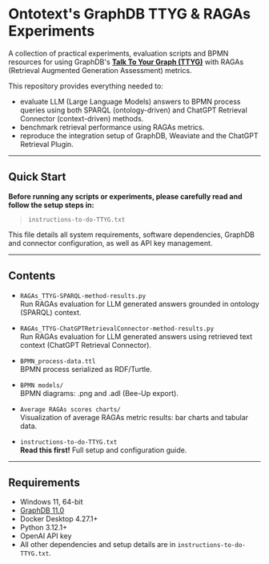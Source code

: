 # Ontotext's GraphDB TTYG & RAGAs Experiments

A collection of practical experiments, evaluation scripts and BPMN resources for using GraphDB's **[Talk To Your Graph (TTYG)](https://graphdb.ontotext.com/documentation/11.0/talk-to-graph.html)** with RAGAs (Retrieval Augmented Generation Assessment) metrics.

This repository provides everything needed to:
- evaluate LLM (Large Language Models) answers to BPMN process queries using both SPARQL (ontology-driven) and ChatGPT Retrieval Connector (context-driven) methods.
- benchmark retrieval performance using RAGAs metrics.
- reproduce the integration setup of GraphDB, Weaviate and the ChatGPT Retrieval Plugin.

---

## Quick Start

**Before running any scripts or experiments, please carefully read and follow the setup steps in:**

> `instructions-to-do-TTYG.txt`

This file details all system requirements, software dependencies, GraphDB and connector configuration, as well as API key management.

---

## Contents

- `RAGAs_TTYG-SPARQL-method-results.py`  
  Run RAGAs evaluation for LLM generated answers grounded in ontology (SPARQL) context.

- `RAGAs_TTYG-ChatGPTRetrievalConnector-method-results.py`  
  Run RAGAs evaluation for LLM generated answers using retrieved text context (ChatGPT Retrieval Connector).

- `BPMN_process-data.ttl`  
  BPMN process serialized as RDF/Turtle.

- `BPMN models/`  
  BPMN diagrams: .png and .adl (Bee-Up export).

- `Average RAGAs scores charts/`  
  Visualization of average RAGAs metric results: bar charts and tabular data.

- `instructions-to-do-TTYG.txt`  
  **Read this first!** Full setup and configuration guide.

---

## Requirements

- Windows 11, 64-bit
- [GraphDB 11.0](https://graphdb.ontotext.com)
- Docker Desktop 4.27.1+
- Python 3.12.1+
- OpenAI API key
- All other dependencies and setup details are in `instructions-to-do-TTYG.txt`.
